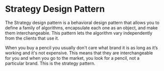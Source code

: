 # Strategy Design Pattern

The Strategy design pattern is a behavioral design pattern that allows you to define a family of algorithms, encapsulate each one as an object, and make them interchangeable. This pattern lets the algorithm vary independently from the clients that use it.

When you buy a pencil you usually don't care what brand it is as long as it’s working and it's not expensive. This means that they are interchangeable for you and when you go to the market, you look for a pencil, not a particular brand. This is the strategy pattern.